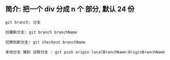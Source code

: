 ## 简介: 把一个 div 分成 n 个 部分, 默认 24 份


```
git branch: 分支

创建新分支: git branch branchName

切换到新分支: git checkout branchName

本地分支 推到 远程分支 : git push origin localBranchName:OriginBranchName
```
